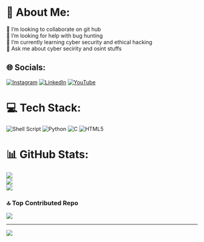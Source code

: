 # 💫 About Me:
👯 I’m looking to collaborate on git hub <br>🤝 I’m looking for help with bug hunting <br>🌱 I’m currently learning cyber security and ethical hacking <br>💬 Ask me about cyber secirity and osint stuffs 


## 🌐 Socials:
[![Instagram](https://img.shields.io/badge/Instagram-%23E4405F.svg?logo=Instagram&logoColor=white)](https://instagram.com/https://www.instagram.com/jokerexe.1) [![LinkedIn](https://img.shields.io/badge/LinkedIn-%230077B5.svg?logo=linkedin&logoColor=white)](https://linkedin.com/in/https://www.linkedin.com/in/suraj-mondal/) [![YouTube](https://img.shields.io/badge/YouTube-%23FF0000.svg?logo=YouTube&logoColor=white)](https://youtube.com/@joker.exe.1) 

# 💻 Tech Stack:
![Shell Script](https://img.shields.io/badge/shell_script-%23121011.svg?style=for-the-badge&logo=gnu-bash&logoColor=white) ![Python](https://img.shields.io/badge/python-3670A0?style=for-the-badge&logo=python&logoColor=ffdd54) ![C](https://img.shields.io/badge/c-%2300599C.svg?style=for-the-badge&logo=c&logoColor=white) ![HTML5](https://img.shields.io/badge/html5-%23E34F26.svg?style=for-the-badge&logo=html5&logoColor=white)
# 📊 GitHub Stats:
![](https://github-readme-stats.vercel.app/api?username=jokerexe01&theme=merko&hide_border=false&include_all_commits=false&count_private=false)<br/>
![](https://github-readme-streak-stats.herokuapp.com/?user=jokerexe01&theme=merko&hide_border=false)<br/>
![](https://github-readme-stats.vercel.app/api/top-langs/?username=jokerexe01&theme=merko&hide_border=false&include_all_commits=false&count_private=false&layout=compact)

### 🔝 Top Contributed Repo
![](https://github-contributor-stats.vercel.app/api?username=jokerexe01&limit=5&theme=dark&combine_all_yearly_contributions=true)

---
[![](https://visitcount.itsvg.in/api?id=jokerexe01&icon=0&color=0)](https://visitcount.itsvg.in)

<!-- Proudly created with GPRM ( https://gprm.itsvg.in ) -->
